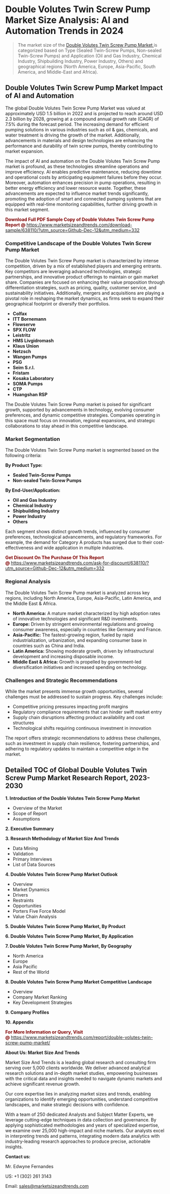 <H1>Double Volutes Twin Screw Pump Market Size Analysis: AI and Automation Trends in 2024</H1><blockquote><p>The market size of the <a href="https://www.marketsizeandtrends.com/download-sample/638110/?utm_source=Github-Dec-12&amp;utm_medium=332" target="_blank">Double Volutes Twin Screw Pump Market </a>is categorized based on Type (Sealed Twin-Screw Pumps, Non-sealed Twin-Screw Pumps) and Application (Oil and Gas Industry, Chemical Industry, Shipbuilding Industry, Power Industry, Others) and geographical regions (North America, Europe, Asia-Pacific, South America, and Middle-East and Africa).</p></blockquote><p><h2>Double Volutes Twin Screw Pump Market Impact of AI and Automation</h2><p>The global Double Volutes Twin Screw Pump Market was valued at approximately USD 1.5 billion in 2022 and is projected to reach around USD 2.3 billion by 2028, growing at a compound annual growth rate (CAGR) of 7.5% during the forecast period. The increasing demand for efficient pumping solutions in various industries such as oil & gas, chemicals, and water treatment is driving the growth of the market. Additionally, advancements in materials and design technologies are enhancing the performance and durability of twin screw pumps, thereby contributing to market expansion.</p><p>The impact of AI and automation on the Double Volutes Twin Screw Pump market is profound, as these technologies streamline operations and improve efficiency. AI enables predictive maintenance, reducing downtime and operational costs by anticipating equipment failures before they occur. Moreover, automation enhances precision in pump operations, resulting in better energy efficiency and lower resource waste. Together, these advancements are expected to influence market trends significantly, promoting the adoption of smart and connected pumping systems that are equipped with real-time monitoring capabilities, further driving growth in this market segment.</p></p><p><strong><span style="color: #800000;">Download Full PDF Sample Copy of Double Volutes Twin Screw Pump Report @</span>&nbsp;</strong><a href="https://www.marketsizeandtrends.com/download-sample/638110/?utm_source=Github-Dec-12&amp;utm_medium=332">https://www.marketsizeandtrends.com/download-sample/638110/?utm_source=Github-Dec-12&amp;utm_medium=332</a></p><h3>Competitive Landscape of the Double Volutes Twin Screw Pump Market</h3><p>The Double Volutes Twin Screw Pump market is characterized by intense competition, driven by a mix of established players and emerging entrants. Key competitors are leveraging advanced technologies, strategic partnerships, and innovative product offerings to maintain or gain market share. Companies are focused on enhancing their value proposition through differentiation strategies, such as pricing, quality, customer service, and sustainability initiatives. Additionally, mergers and acquisitions are playing a pivotal role in reshaping the market dynamics, as firms seek to expand their geographical footprint or diversify their portfolios.</p><p><strong><p><ul><li>Colfax </li><li> ITT Bornemann </li><li> Flowserve </li><li> SPX FLOW </li><li> Leistritz </li><li> HMS Livgidromash </li><li> Klaus Union </li><li> Netzsch </li><li> Wangen Pumps </li><li> PSG </li><li> Seim S.r.l. </li><li> Fristam </li><li> Kosaka Laboratory </li><li> SOMA Pumps </li><li> CTP </li><li> Huangshan RSP</p></li></ul></p></strong></p><p>The Double Volutes Twin Screw Pump market is poised for significant growth, supported by advancements in technology, evolving consumer preferences, and dynamic competitive strategies. Companies operating in this space must focus on innovation, regional expansions, and strategic collaborations to stay ahead in this competitive landscape.</p><h3>Market Segmentation</h3><p>The Double Volutes Twin Screw Pump market is segmented based on the following criteria:</p><p><strong>By Product Type:</strong></p><p><strong><p><ul><li>Sealed Twin-Screw Pumps </li><li> Non-sealed Twin-Screw Pumps</p></li></ul></p></strong></p><p><strong>By End-User/Application:</strong></p><p><strong><p><ul><li>Oil and Gas Industry </li><li> Chemical Industry </li><li> Shipbuilding Industry </li><li> Power Industry </li><li> Others</p></li></ul></p></strong></p><p>Each segment shows distinct growth trends, influenced by consumer preferences, technological advancements, and regulatory frameworks. For example, the demand for Category A products has surged due to their cost-effectiveness and wide application in multiple industries.</p><p><strong><span style="color: #800000;">Get Discount On The Purchase Of This Report @&nbsp;</span></strong><a href="https://www.marketsizeandtrends.com/ask-for-discount/638110/?utm_source=Github-Dec-12&amp;utm_medium=332">https://www.marketsizeandtrends.com/ask-for-discount/638110/?utm_source=Github-Dec-12&amp;utm_medium=332</a></p><h3>Regional Analysis</h3><p>The Double Volutes Twin Screw Pump market is analyzed across key regions, including North America, Europe, Asia-Pacific, Latin America, and the Middle East &amp; Africa.</p><ul><li><strong>North America:</strong> A mature market characterized by high adoption rates of innovative technologies and significant R&amp;D investments.</li><li><strong>Europe:</strong> Driven by stringent environmental regulations and growing consumer awareness, especially in countries like Germany and France.</li><li><strong>Asia-Pacific:</strong> The fastest-growing region, fueled by rapid industrialization, urbanization, and expanding consumer base in countries such as China and India.</li><li><strong>Latin America:</strong> Showing moderate growth, driven by infrastructural development and increasing disposable income.</li><li><strong>Middle East &amp; Africa:</strong> Growth is propelled by government-led diversification initiatives and increased spending on technology.</li></ul><h3>Challenges and Strategic Recommendations</h3><p>While the market presents immense growth opportunities, several challenges must be addressed to sustain progress. Key challenges include:</p><ul><li>Competitive pricing pressures impacting profit margins</li><li>Regulatory compliance requirements that can hinder swift market entry</li><li>Supply chain disruptions affecting product availability and cost structures</li><li>Technological shifts requiring continuous investment in innovation</li></ul><p>The report offers strategic recommendations to address these challenges, such as investment in supply chain resilience, fostering partnerships, and adhering to regulatory updates to maintain a competitive edge in the market.</p><h2>Detailed TOC of Global Double Volutes Twin Screw Pump Market Research Report, 2023-2030</h2><p><strong>1. Introduction of the Double Volutes Twin Screw Pump Market</strong></p><ul><li>Overview of the Market</li><li>Scope of Report</li><li>Assumptions&nbsp;</li></ul><p><strong>2. Executive Summary</strong></p><p><strong>3. Research Methodology of <strong>Market Size And Trends</strong></strong></p><ul><li>Data Mining</li><li>Validation</li><li>Primary Interviews</li><li>List of Data Sources&nbsp;</li></ul><p><strong>4. Double Volutes Twin Screw Pump Market Outlook</strong></p><ul><li>Overview</li><li>Market Dynamics</li><li>Drivers</li><li>Restraints</li><li>Opportunities</li><li>Porters Five Force Model</li><li>Value Chain Analysis&nbsp;</li></ul><p><strong>5. Double Volutes Twin Screw Pump Market, By Product</strong></p><p><strong>6. Double Volutes Twin Screw Pump Market, By Application</strong></p><p><strong>7. Double Volutes Twin Screw Pump Market, By Geography</strong></p><ul><li>North America</li><li>Europe</li><li>Asia Pacific</li><li>Rest of the World&nbsp;</li></ul><p><strong>8. Double Volutes Twin Screw Pump Market Competitive Landscape</strong></p><ul><li>Overview</li><li>Company Market Ranking</li><li>Key Development Strategies&nbsp;</li></ul><p><strong>9. Company Profiles</strong></p><p><strong>10. Appendix</strong></p><p><strong><span style="color: #800000;">For More Information or Query, Visit @&nbsp;</span></strong><a href="https://www.marketsizeandtrends.com/report/double-volutes-twin-screw-pump-market/">https://www.marketsizeandtrends.com/report/double-volutes-twin-screw-pump-market/</a></p><p></p><p><strong>About Us:&nbsp;Market Size And Trends</strong></p><p>Market Size And Trends&nbsp;is a leading global research and consulting firm serving over 5,000 clients worldwide. We deliver advanced analytical research solutions and in-depth market studies, empowering businesses with the critical data and insights needed to navigate dynamic markets and achieve significant revenue growth.</p><p>Our core expertise lies in analyzing market sizes and trends, enabling organizations to identify emerging opportunities, understand competitive landscapes, and make strategic decisions with confidence.</p><p>With a team of 250 dedicated Analysts and Subject Matter Experts, we leverage cutting-edge techniques in data collection and governance. By applying sophisticated methodologies and years of specialized expertise, we examine over 25,000 high-impact and niche markets. Our analysts excel in interpreting trends and patterns, integrating modern data analytics with industry-leading research approaches to produce precise, actionable insights.</p><p><strong>Contact us:</strong></p><p>Mr. Edwyne Fernandes</p><p>US: +1 (302) 261 3143</p><p>Email: <a href="mailto:sales@marketsizeandtrends.com">sales@marketsizeandtrends.com</a>&nbsp;</p>
